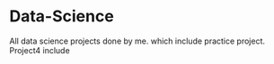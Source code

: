 # Data-Science
All data science projects done by me. which include practice project.
Project4 include 
